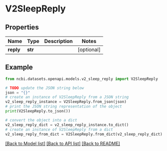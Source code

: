 # V2SleepReply


## Properties

Name | Type | Description | Notes
------------ | ------------- | ------------- | -------------
**reply** | **str** |  | [optional] 

## Example

```python
from ncbi.datasets.openapi.models.v2_sleep_reply import V2SleepReply

# TODO update the JSON string below
json = "{}"
# create an instance of V2SleepReply from a JSON string
v2_sleep_reply_instance = V2SleepReply.from_json(json)
# print the JSON string representation of the object
print(V2SleepReply.to_json())

# convert the object into a dict
v2_sleep_reply_dict = v2_sleep_reply_instance.to_dict()
# create an instance of V2SleepReply from a dict
v2_sleep_reply_from_dict = V2SleepReply.from_dict(v2_sleep_reply_dict)
```
[[Back to Model list]](../README.md#documentation-for-models) [[Back to API list]](../README.md#documentation-for-api-endpoints) [[Back to README]](../README.md)


